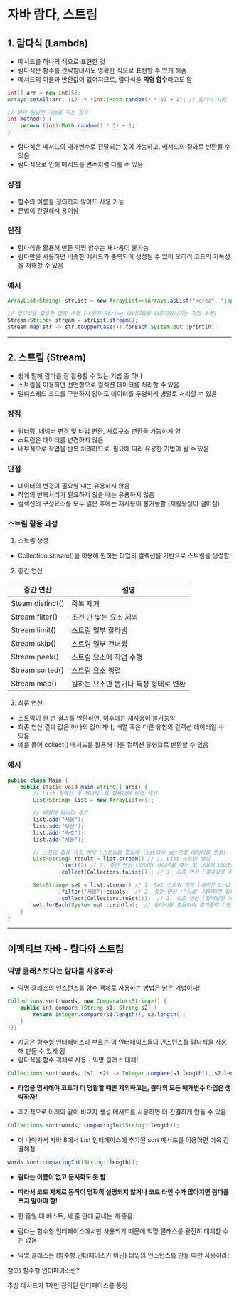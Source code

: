 # 자바 람다, 스트림
## 1. 람다식 (**Lambda)**

- 메서드를 하나의 식으로 표현한 것
- 람다식은 함수를 간략함녀서도 명확한 식으로 표현할 수 있게 해줌
- 메서드의 이름과 반환값이 없어지므로, 람다식을 **익형 함수**라고도 함

```java
int[] arr = new int[5];
Arrays.setAll(arr, (i) -> (int)(Math.random() * 5) + 1); // 람다식 사용

// 위와 동일한 기능을 하는 함수
int method() {
	return (int)(Math.random() * 5) + 1;
}
```

- 람다식은 메서드의 매개변수로 전달되는 것이 가능하고, 메서드의 결과로 반환될 수 있음
- 람다식으로 인해 메서드를 변수처럼 다룰 수 있음

### 장점

- 함수의 이름을 정의하지 않아도 사용 가능
- 문법이 간결해서 용이함

### 단점

- 람다식을 활용해 만든 익명 함수는 재사용이 불가능
- 람다만을 사용하면 비슷한 메서드가 중복되어 생성될 수 있어 오히려 코드의 가독성을 저해할 수 있음

### 예시

```java
ArrayList<String> strList = new ArrayList<>(Arrays.asList("korea", "japan", "china", "france", "england"));

// 람다식을 활용한 맵핑 수행 (소문자 String 데이터들을 대문자화시키는 작업 수행)
Stream<String> stream = strList.stream();
stream.map(str -> str.toUpperCase()).forEach(System.out::println);
```

---

## 2. 스트림 (Stream)

- 쉽게 말해 람다를 잘 활용할 수 있는 기법 중 하나
- 스트림을 이용하면 선언형으로 컬렉션 데이터를 처리할 수 있음
- 멀티스레드 코드를 구현하지 않아도 데이터를 투명하게 병렬로 처리할 수 있음

### 장점

- 필터링, 데이터 변경 및 타입 변환, 자료구조 변환을 가능하게 함
- 스트림은 데이터를 변경하지 않음
- 내부적으로 작업을 반복 처리하므로, 필요에 따라 유용한 기법이 될 수 있음

### 단점

- 데이터의 변경이 필요할 때는 유용하지 않음
- 작업의 반복처리가 필요하지 않을 때는 유용하지 않음
- 컬렉션의 구성요소를 모두 읽은 후에는 재사용이 불가능함 (재활용성이 떨어짐)

### 스트림 활용 과정

1. 스트림 생성
- Collection.stream()을 이용해 원하는 타입의 컬렉션을 기반으로 스트림을 생성함

2. 중간 연산

| 중간 연산 | 설명 |
| --- | --- |
| Steam<T> distinct() | 중복 제거 |
| Stream<T> filter() | 조건 안 맞는 요소 제외 |
| Stream<T> limit() | 스트림 일부 잘라냄 |
| Stream<T> skip() | 스트림 일부 건너뜀 |
| Stream<T> peek() | 스트림 요소에 작업 수행 |
| Stream<T> sorted() | 스트림 요소 정렬 |
| Stream<T> map() | 원하는 요소만 뽑거나 특정 형태로 변환 |

3. 최종 연산
- 스트림이 한 번 결과를 반환하면, 이후에는 재사용이 불가능함
- 최종 연산 결과 값은 하나의 값이거나, 배열 혹은 다른 유형의 컬렉션 데이터일 수 있음
- 예를 들어 collect() 메서드를 활용해 다른 컬렉션 유형으로 반환할 수 있음

### 예시

```java
public class Main {
    public static void main(String[] args) {
        // List 컬렉션 및 제너릭스를 활용하여 배열 생성
        List<String> list = new ArrayList<>();

        // 배열에 데이터 추가
        list.add("서울");
        list.add("부산");
        list.add("속초");
        list.add("서울");

        // 스트림 활용 과정 예제 (스트림을 활용해 list에서 set으로 데이터를 변환)
        List<String> result = list.stream() // 1. List 스트림 생성
                .limit(2) // 2. 중간 연산 (데이터 사이즈를 축소 및 나머지 데이터 삭제)
                .collect(Collectors.toList()); // 3. 최종 연산 (결과값을 리스트화)

        Set<String> set = list.stream() // 1. Set 스트림 생성 (새로운 List 스트림 생성)
                .filter("서울"::equals)  // 2. 중간 연산 ("서울" 데이터만 필터링)
                .collect(Collectors.toSet());  // 3. 최종 연산 (필터링한 데이터를 셋으로 변환)
        set.forEach(System.out::println);  // 람다식을 활용하여 결과출력 (셋의 데이터를 출력)
    }
}
```

---

## 이펙티브 자바 - 람다와 스트림

### **익명 클래스보다는 람다를 사용하라**

- 익명 클래스의 인스턴스를 함수 객체로 사용하는 방법은 낡은 기법이다!

```java
Collections.sort(words, new Comparator<String>() {
	public int compare (String s1, String s2) {
		return Integer.compare(s1.length(), s2.length();
	}
});
```

- 지금은 함수형 인터페이스라 부르는 이 인터페이스들의 인스턴스를 람다식을 사용해 만들 수 있게 됨
- 람다식을 함수 객체로 사용 - 익명 클래스 대체!

```java
Collections.sort(words, (s1, s2) -> Integer.compare(s1.length(), s2.length()));
```

- **타입을 명시해야 코드가 더 명활할 때만 제외하고는, 람다의 모든 매개변수 타입은 생략하자!**

- 추가적으로 아래와 같이 비교자 생성 메서드를 사용하면 더 간결하게 만들 수 있음

```java
Collections.sort(words, comparingInt(String::length));
```

- 더 나아가서 자바 8에서 List 인터페이스에 추가된 sort 메서드를 이용하면 더욱 간결해짐

```java
words.sort(comparingInt(String::length));
```

- **람다는 이름이 없고 문서화도 못 함**
- **따라서 코드 자체로 동작이 명확히 설명되지 않거나 코드 라인 수가 많아지면 람다를 쓰지 말아야 함!**
- 한 줄일 때 베스트, 세 줄 안에 끝내는 게 좋음

- 람다는 함수형 인터페이스에서만 사용되기 때문에 익명 클래스를 완전히 대체할 수는 없음
- 익명 클래스는 (함수형 인터페이스가 아닌) 타입의 인스턴스를 만들 때만 사용하라!

참고) 함수형 인터페이스란?

추상 메서드가 1개만 정의된 인터페이스를 통칭
